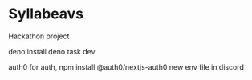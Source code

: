 
# Syllabeavs

Hackathon project

deno install
deno task dev

auth0 for auth,
npm install @auth0/nextjs-auth0
new env file in discord
